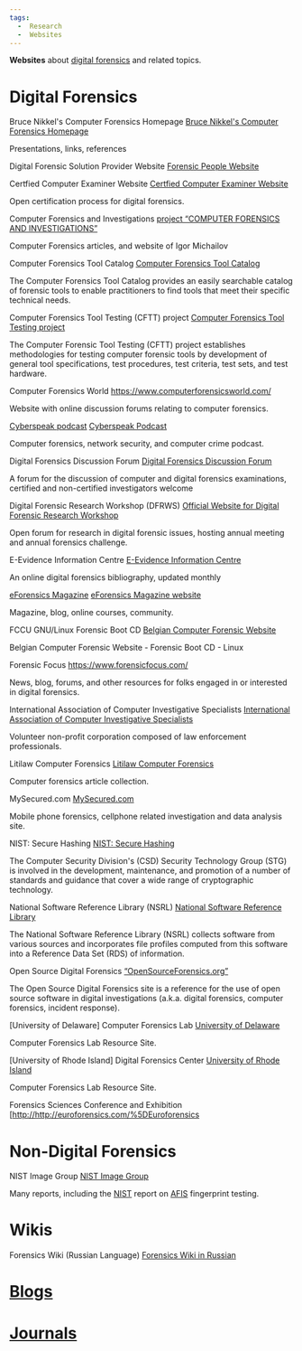 ```yaml
---
tags:
  -  Research
  -  Websites
---
```

**Websites** about [digital forensics](digital_forensics.md) and
related topics.

# Digital Forensics

Bruce Nikkel's Computer Forensics Homepage
[Bruce Nikkel's Computer Forensics
Homepage](http://digitalforensics.ch/)

Presentations, links, references

<!-- -->

Digital Forensic Solution Provider Website
[Forensic People Website](http://forensicpeople.com/)

<!-- -->

Certfied Computer Examiner Website
[Certfied Computer Examiner Website](https://www.isfce.com/)

Open certification process for digital forensics.

<!-- -->

Computer Forensics and Investigations
[project “COMPUTER FORENSICS AND
INVESTIGATIONS”](http://computer-forensics-lab.org/)

Computer Forensics articles, and website of Igor Michailov

<!-- -->

Computer Forensics Tool Catalog
[Computer Forensics Tool Catalog](http://toolcatalog.nist.gov/)

The Computer Forensics Tool Catalog provides an easily searchable
catalog of forensic tools to enable practitioners to find tools that
meet their specific technical needs.

<!-- -->

Computer Forensics Tool Testing (CFTT) project
[Computer Forensics Tool Testing project](http://www.cftt.nist.gov/)

The Computer Forensic Tool Testing (CFTT) project establishes
methodologies for testing computer forensic tools by development of
general tool specifications, test procedures, test criteria, test sets,
and test hardware.

<!-- -->

Computer Forensics World
<https://www.computerforensicsworld.com/>

Website with online discussion forums relating to computer forensics.

<!-- -->

[Cyberspeak podcast](cyberspeak_podcast.md)
[Cyberspeak Podcast](http://cyberspeak.libsyn.com/)

Computer forensics, network security, and computer crime podcast.

<!-- -->

Digital Forensics Discussion Forum
[Digital Forensics Discussion
Forum](http://www.multimediaforensics.com/)

A forum for the discussion of computer and digital forensics
examinations, certified and non-certified investigators welcome

<!-- -->

Digital Forensic Research Workshop (DFRWS)
[Official Website for Digital Forensic Research
Workshop](http://www.dfrws.org/)

Open forum for research in digital forensic issues, hosting annual
meeting and annual forensics challenge.

<!-- -->

E-Evidence Information Centre
[E-Evidence Information Centre](http://www.e-evidence.info/)

An online digital forensics bibliography, updated monthly

<!-- -->

[eForensics Magazine](eforensics_magazine.md)
[eForensics Magazine website](http://eforensicsmag.com/)

Magazine, blog, online courses, community.

<!-- -->

FCCU GNU/Linux Forensic Boot CD
[Belgian Computer Forensic Website](http://www.lnx4n6.be/)

Belgian Computer Forensic Website - Forensic Boot CD - Linux

<!-- -->

Forensic Focus
<https://www.forensicfocus.com/>

News, blog, forums, and other resources for folks engaged in or
interested in digital forensics.

<!-- -->

International Association of Computer Investigative Specialists
[International Association of Computer Investigative
Specialists](https://iacis.info/)

Volunteer non-profit corporation composed of law enforcement
professionals.

<!-- -->

Litilaw Computer Forensics
[Litilaw Computer
Forensics](http://computer-forensics-litilaw.lexbe.com/)

Computer forensics article collection.

<!-- -->

MySecured.com
[MySecured.com](http://www.MySecured.com/)

Mobile phone forensics, cellphone related investigation and data
analysis site.

<!-- -->

NIST: Secure Hashing
[NIST: Secure Hashing](https://csrc.nist.gov/projects/hash-functions)

The Computer Security Division's (CSD) Security Technology Group (STG)
is involved in the development, maintenance, and promotion of a number
of standards and guidance that cover a wide range of cryptographic
technology.

<!-- -->

National Software Reference Library (NSRL)
[National Software Reference Library](http://www.nsrl.nist.gov/)

The National Software Reference Library (NSRL) collects software from
various sources and incorporates file profiles computed from this
software into a Reference Data Set (RDS) of information.

<!-- -->

Open Source Digital Forensics
[“OpenSourceForensics.org”](http://www.opensourceforensics.org)

The Open Source Digital Forensics site is a reference for the use of
open source software in digital investigations (a.k.a. digital
forensics, computer forensics, incident response).

<!-- -->

\[University of Delaware\] Computer Forensics Lab
[University of Delaware](http://128.175.24.251/forensics/default.htm)

Computer Forensics Lab Resource Site.

<!-- -->

\[University of Rhode Island\] Digital Forensics Center
[University of Rhode Island](https://web.uri.edu/cs/dfcsc/)

Computer Forensics Lab Resource Site.

<!-- -->

Forensics Sciences Conference and Exhibition
\[<http://http://euroforensics.com/%5DEuroforensics>

# Non-Digital Forensics

NIST Image Group
[NIST Image Group](http://fingerprint.nist.gov/)

Many reports, including the [NIST](nist.md) report on [AFIS](afis.md)
fingerprint testing.

# Wikis

Forensics Wiki (Russian Language)
[Forensics Wiki in Russian](http://www.computer-forensics-lab.org/wiki/)

# [Blogs](blogs.md)

# [Journals](journals.md)
